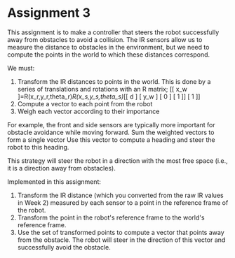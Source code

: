 # Assignment 3
This assignment is to make a controller that steers the robot successfully away from obstacles to avoid a collision. The IR sensors allow us to measure the distance to obstacles in the environment, but we need to compute the points in the world to which these distances correspond. 

We must:
1. Transform the IR distances to points in the world.
This is done by a series of translations and rotations with an R matrix;
[[ x_w ]=R(x_r,y_r,theta_r)*R(x_s,y_s,theta_s)*[[ d ] 
 [ y_w ]                                        [ 0 ]
 [  1  ]]                                       [ 1 ]]
2. Compute a vector to each point from the robot
3. Weigh each vector according to their importance

For example, the front and side sensors are typically more important for obstacle avoidance while moving forward.
Sum the weighted vectors to form a single vector
Use this vector to compute a heading and steer the robot to this heading.

This strategy will steer the robot in a direction with the most free space (i.e., it is a direction away from obstacles).

Implemented in this assignment:
1. Transform the IR distance (which you converted from the raw IR values in Week 2) measured by each sensor to a point in the reference frame of the robot.
2. Transform the point in the robot's reference frame to the world's reference frame.
3. Use the set of transformed points to compute a vector that points away from the obstacle. The robot will steer in the direction of this vector and successfully avoid the obstacle.
